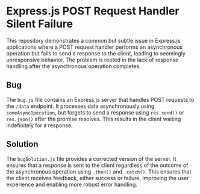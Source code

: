 # Express.js POST Request Handler Silent Failure

This repository demonstrates a common but subtle issue in Express.js applications where a POST request handler performs an asynchronous operation but fails to send a response to the client, leading to seemingly unresponsive behavior.  The problem is rooted in the lack of response handling after the asynchronous operation completes.

## Bug

The `bug.js` file contains an Express.js server that handles POST requests to the `/data` endpoint.  It processes data asynchronously using `someAsyncOperation`, but forgets to send a response using `res.send()` or `res.json()` after the promise resolves. This results in the client waiting indefinitely for a response.

## Solution

The `bugSolution.js` file provides a corrected version of the server. It ensures that a response is sent to the client regardless of the outcome of the asynchronous operation using `.then()` and `.catch()`. This ensures that the client receives feedback, either success or failure, improving the user experience and enabling more robust error handling.
